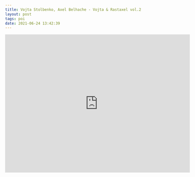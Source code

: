 ```yaml
---
title: Vojta Stolbenko, Axel Belhache - Vojta & Rastaxel vol.2
layout: post
tags: poi
date: 2021-06-24 13:42:39
---
```

<iframe width="603" height="452" src="https://www.youtube.com/embed/T9qZmLfePqw" frameborder="0" allowfullscreen="true"></iframe>
